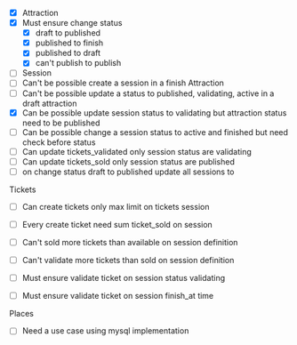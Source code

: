 
- [x] Attraction
- [x] Must ensure change status 
  - [x] draft to published
  - [x] published to finish
  - [x] published to draft
  - [x] can't publish to publish

- [ ] Session
- [ ] Can't be possible create a session in a finish Attraction
- [ ] Can't be possible update a status to published, validating, active in a draft attraction
- [x] Can be possible update session status to validating but attraction status need to be published
- [ ] Can be possible change a session status to active and finished but need check before status
- [ ] Can update tickets_validated only session status are validating
- [ ] Can update tickets_sold only session status are published
- [ ] on change status draft to published update all sessions to

Tickets 
- [ ] Can create tickets only max limit on tickets session 
- [ ] Every create ticket need sum ticket_sold on session
- [ ] Can't sold more tickets than available on session definition
- [ ] Can't validate more tickets than sold on session definition
- [ ] Must ensure validate ticket on session status validating
- [ ] Must ensure validate ticket on session finish_at time


Places 
- [ ] Need a use case using mysql implementation


